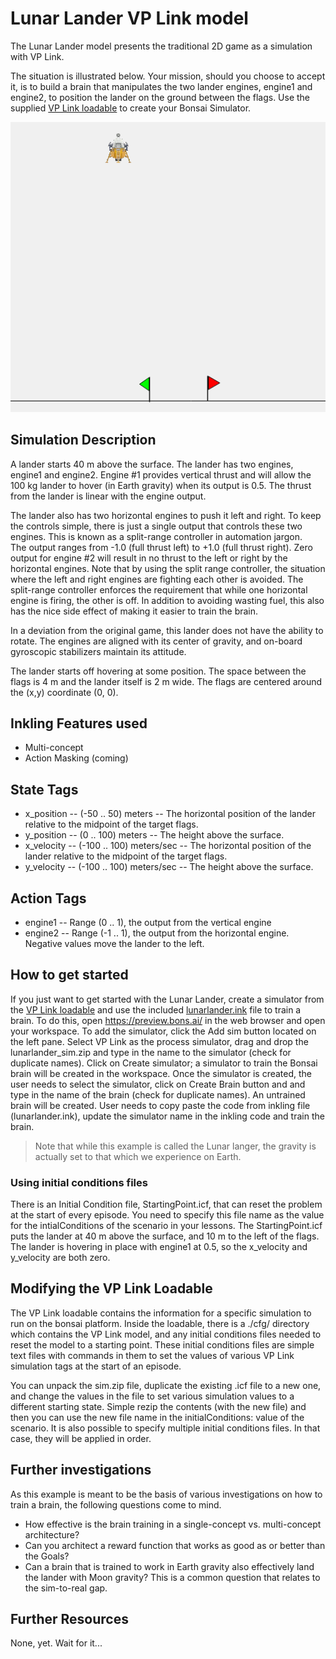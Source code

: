 # Lunar Lander VP Link model

The Lunar Lander model presents the traditional 2D game as a simulation with VP Link.

The situation is illustrated below.  Your mission, should you choose
to accept it, is to build a brain
that manipulates the two lander engines, engine1 and engine2, to 
position the lander on the ground between the flags.
Use the supplied [VP Link loadable](lunarlander_sim.zip) to create
your Bonsai Simulator.


![](landerlandscape.png)

## Simulation Description

A lander starts 40 m above the surface.  The lander has two engines, 
engine1 and engine2.  Engine #1 provides vertical thrust and will 
allow the 100 kg lander to hover (in Earth gravity) when its output is 0.5.
The thrust from the lander is linear with the engine output.

The lander also has two horizontal engines to push it left and right.
To keep the controls simple, there is just a single output that controls 
these two engines.  This is known as a split-range controller in automation jargon.  
The output ranges from -1.0 (full thrust left) to +1.0
(full thrust right).  Zero output for engine #2 will result in no thrust to
the left or right by the horizontal engines.  Note that by using the split range
controller, the situation where the left and right engines are fighting each other
is avoided.  The split-range controller enforces the requirement that while one horizontal
engine is firing, the other is off.  In addition to avoiding wasting fuel, 
this also has the nice side effect of making
it easier to train the brain.

In a deviation from the original game, this lander does not have the ability to rotate.  The engines are aligned with
its center of gravity, and on-board gyroscopic stabilizers maintain its attitude.

The lander starts off hovering at some position.  The space between the flags is 4 m
and the lander itself is 2 m wide.  The flags are centered around the (x,y) coordinate
(0, 0).


## Inkling Features used

* Multi-concept
* Action Masking (coming)

## State Tags
* x_position -- (-50 .. 50) meters -- The horizontal position of the lander relative to the midpoint of the target flags.
* y_position -- (0 .. 100) meters -- The height above the surface.
* x_velocity -- (-100 .. 100) meters/sec -- The horizontal position of the lander relative to the midpoint of the target flags.
* y_velocity -- (-100 .. 100) meters/sec -- The height above the surface.

## Action Tags
* engine1 -- Range (0 .. 1), the output from the vertical engine
* engine2 -- Range (-1 .. 1), the output from the horizontal engine.  Negative values move the lander to the left.

## How to get started
If you just want to get started with the Lunar Lander, create a
simulator from the [VP Link loadable](lunarlander_sim.zip) and
use the included [lunarlander.ink](lunarlander.ink) file to train a brain.
To do this, open https://preview.bons.ai/ in the web browser and open your workspace.
To add the simulator, click the Add sim button located on the left
pane. Select VP Link as the process simulator, drag and drop the
lunarlander_sim.zip and type in the name to the simulator (check for duplicate names).
Click on Create simulator; a simulator to train the Bonsai brain will be created
in the workspace. Once the simulator is created, the user needs to select the
simulator, click on Create Brain button and and type in the name of the brain
 (check for duplicate names). An untrained brain will be created. User needs
to copy paste the code from inkling file (lunarlander.ink), update the
simulator name in the inkling code and train the brain.

> Note that while this example is called the Lunar langer, the gravity is actually 
set to that which we experience on Earth.

### Using initial conditions files

There is an Initial Condition file, StartingPoint.icf, that can reset the problem at 
the start of every episode.  You need to specify this file name as the value for the intialConditions of the 
scenario in your lessons.  The StartingPoint.icf puts the lander at 40 m above the surface, and 10 m to the 
left of the flags.  The lander is hovering in place with engine1 at 0.5, so the x_velocity and y_velocity are both zero.

## Modifying the VP Link Loadable

The VP Link loadable contains the information for a specific simulation
to run on the bonsai platform.  Inside the loadable, there is a ./cfg/ directory
which contains the VP Link model, and any initial conditions files needed to
reset the model to a starting point.  These initial conditions files
are simple text files with commands in them to set the values of various
VP Link simulation tags at the start of an episode.

You can unpack the sim.zip file, duplicate the existing .icf file to a new one,
and change the values in the file to set various simulation values to a different
starting state.  Simple rezip the contents (with the new file) and then you can
use the new file name in the initialConditions: value of the scenario.
It is also possible to specify multiple initial conditions files.  In that case, they 
will be applied in order.


## Further investigations

As this example is meant to be the basis of various investigations on how to train a brain, the following questions
come to mind.

*  How effective is the brain training in a single-concept vs. multi-concept architecture?
*  Can you architect a reward function that works as good as or better than the Goals?
*  Can a brain that is trained to work in Earth gravity also effectively land the lander
with Moon gravity?  This is a common question that relates to the sim-to-real gap.

## Further Resources

None, yet.  Wait for it...